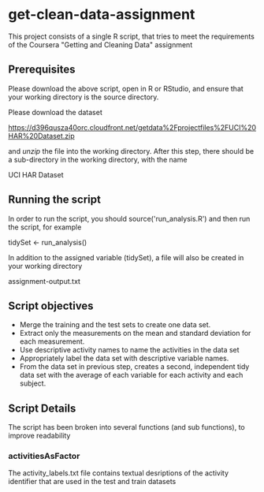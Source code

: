 # get-clean-data-assignment

This project consists of a single R script, that tries to meet the requirements of the Coursera "Getting and Cleaning Data" assignment

## Prerequisites

Please download the above script, open in R or RStudio, and ensure that your working directory is the source directory.

Please download the dataset

https://d396qusza40orc.cloudfront.net/getdata%2Fprojectfiles%2FUCI%20HAR%20Dataset.zip 

and *unzip* the file into the working directory.  After this step, there should be a sub-directory in the working directory, with the name

UCI HAR Dataset

## Running the script

In order to run the script, you should
  source('run_analysis.R')
and then run the script, for example

tidySet <- run_analysis()

In addition to the assigned variable (tidySet), a file will also be created in your working directory

assignment-output.txt

## Script objectives

* Merge the training and the test sets to create one data set.
* Extract only the measurements on the mean and standard deviation for each measurement. 
* Use descriptive activity names to name the activities in the data set
* Appropriately label the data set with descriptive variable names. 
* From the data set in previous step, creates a second, independent tidy data set with the average of each variable for each activity and each subject.

## Script Details

The script has been broken into several functions (and sub functions), to improve readability

### activitiesAsFactor

The activity_labels.txt file contains textual desriptions of the activity identifier that are used in the test and train datasets
